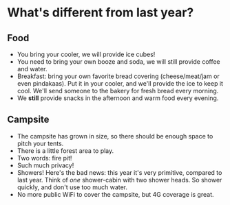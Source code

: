 # What's different from last year?

## Food
* You bring your cooler, we will provide ice cubes!
* You need to bring your own booze and soda, we will still provide coffee and water.
* Breakfast: bring your own favorite bread covering (cheese/meat/jam or even pindakaas). Put it in your cooler, and we'll provide the ice to keep it cool. We'll send someone to the bakery for fresh bread every morning.
* We **still** provide snacks in the afternoon and warm food every evening.

## Campsite
* The campsite has grown in size, so there should be enough space to pitch your tents.
* There is a little forest area to play. 
* Two words: fire pit!
* Such much privacy! 
* Showers! Here's the bad news: this year it's very primitive, compared to last year. Think of *one* shower-cabin with two shower heads. So shower quickly, and don't use too much water.
* No more public WiFi to cover the campsite, but 4G coverage is great.

